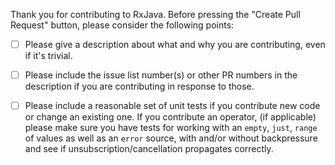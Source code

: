 Thank you for contributing to RxJava. Before pressing the "Create Pull Request" button, please consider the following points:

  - [ ] Please give a description about what and why you are contributing, even if it's trivial.

  - [ ] Please include the issue list number(s) or other PR numbers in the description if you are contributing in response to those.

  - [ ] Please include a reasonable set of unit tests if you contribute new code or change an existing one. If you contribute an operator, (if applicable) please make sure you have tests for working with an `empty`, `just`, `range` of values as well as an `error` source, with and/or without backpressure and see if unsubscription/cancellation propagates correctly.
